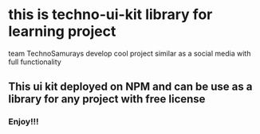 # this is techno-ui-kit library for learning project

team TechnoSamurays develop cool project similar as a social media with full functionality

## This ui kit deployed on NPM and can be use as a library for any project with free license

### Enjoy!!!

